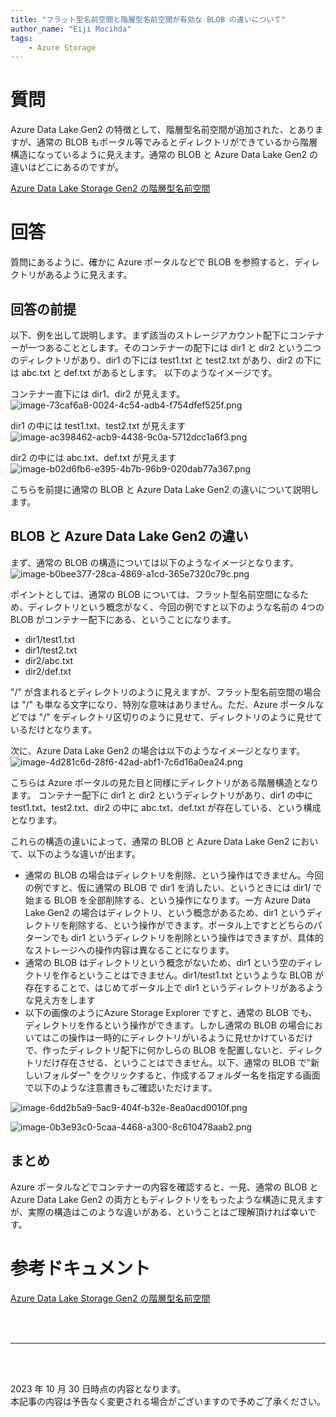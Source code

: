 ```yaml
---
title: "フラット型名前空間と階層型名前空間が有効な BLOB の違いについて"
author_name: "Eiji Mocihda"
tags:
    - Azure Storage
---
```


# 質問
Azure Data Lake Gen2 の特徴として、階層型名前空間が追加された、とありますが、通常の BLOB もポータル等でみるとディレクトリができているから階層構造になっているように見えます。通常の BLOB と Azure Data Lake Gen2 の違いはどこにあるのですが。

[Azure Data Lake Storage Gen2 の階層型名前空間](https://learn.microsoft.com/ja-jp/azure/storage/blobs/data-lake-storage-namespace)

# 回答

質問にあるように、確かに Azure ポータルなどで BLOB を参照すると、ディレクトリがあるように見えます。

## 回答の前提
以下、例を出して説明します。まず該当のストレージアカウント配下にコンテナーが一つあることとします。そのコンテナーの配下には dir1 と dir2 という二つのディレクトリがあり、dir1 の下には test1.txt と test2.txt があり、dir2 の下には abc.txt と def.txt があるとします。
以下のようなイメージです。

コンテナー直下には dir1、dir2 が見えます。<br/>
![image-73caf6a8-0024-4c54-adb4-f754dfef525f.png]({{site.baseurl}}/media/2023/11/image-73caf6a8-0024-4c54-adb4-f754dfef525f.png)

dir1 の中には test1.txt、test2.txt が見えます<br/>
![image-ac398462-acb9-4438-9c0a-5712dcc1a6f3.png]({{site.baseurl}}/media/2023/11/image-ac398462-acb9-4438-9c0a-5712dcc1a6f3.png)

dir2 の中には abc.txt、def.txt が見えます<br/>
![image-b02d6fb6-e395-4b7b-96b9-020dab77a367.png]({{site.baseurl}}/media/2023/11/image-b02d6fb6-e395-4b7b-96b9-020dab77a367.png)

こちらを前提に通常の BLOB と Azure Data Lake Gen2 の違いについて説明します。

## BLOB と Azure Data Lake Gen2 の違い


まず、通常の BLOB の構造については以下のようなイメージとなります。<br/>
![image-b0bee377-28ca-4869-a1cd-365e7320c79c.png]({{site.baseurl}}/media/2023/11/image-b0bee377-28ca-4869-a1cd-365e7320c79c.png)

ポイントとしては、通常の BLOB については、フラット型名前空間になるため、ディレクトリという概念がなく、今回の例ですと以下のような名前の 4つの BLOB がコンテナー配下にある、ということになります。 


- dir1/test1.txt
- dir1/test2.txt
- dir2/abc.txt
- dir2/def.txt

"/" が含まれるとディレクトリのように見えますが、フラット型名前空間の場合は "/" も単なる文字になり、特別な意味はありません。ただ、Azure ポータルなどでは "/" をディレクトリ区切りのように見せて、ディレクトリのように見せているだけとなります。

次に、Azure Data Lake Gen2 の場合は以下のようなイメージとなります。<br/>
![image-4d281c6d-28f6-42ad-abf1-7c6d16a0ea24.png]({{site.baseurl}}/media/2023/11/image-4d281c6d-28f6-42ad-abf1-7c6d16a0ea24.png)


こちらは Azure ポータルの見た目と同様にディレクトリがある階層構造となります。
コンテナー配下に dir1 と dir2 というディレクトリがあり、dir1 の中に test1.txt、test2.txt、dir2 の中に abc.txt、def.txt が存在している、という構成となります。

これらの構造の違いによって、通常の BLOB と Azure Data Lake Gen2 において、以下のような違いが出ます。

- 通常の BLOB の場合はディレクトリを削除、という操作はできません。今回の例ですと、仮に通常の BLOB で dir1 を消したい、というときには dir1/ で始まる BLOB を全部削除する、という操作になります。一方 Azure Data Lake Gen2 の場合はディレクトリ、という概念があるため、dir1 というディレクトリを削除する、という操作ができます。ポータル上ですとどちらのパターンでも dir1 というディレクトリを削除という操作はできますが、具体的なストレージへの操作内容は異なることになります。
- 通常の BLOB はディレクトリという概念がないため、dir1 という空のディレクトリを作るということはできません。dir1/test1.txt というような BLOB が存在することで、はじめてポータル上で dir1 というディレクトリがあるような見え方をします
- 以下の画像のようにAzure Storage Explorer ですと、通常の BLOB でも、ディレクトリを作るという操作ができます。しかし通常の BLOB の場合においてはこの操作は一時的にディレクトリがいるように見せかけているだけで、作ったディレクトリ配下に何かしらの BLOB を配置しないと、ディレクトリだけ存在させる、ということはできません。以下、通常の BLOB で"新しいフォルダー" をクリックすると、作成するフォルダー名を指定する画面で以下のような注意書きもご確認いただけます。

![image-6dd2b5a9-5ac9-404f-b32e-8ea0acd0010f.png]({{site.baseurl}}/media/2023/11/image-6dd2b5a9-5ac9-404f-b32e-8ea0acd0010f.png)

![image-0b3e93c0-5caa-4468-a300-8c610478aab2.png]({{site.baseurl}}/media/2023/11/image-0b3e93c0-5caa-4468-a300-8c610478aab2.png)

## まとめ
Azure ポータルなどでコンテナーの内容を確認すると、一見、通常の BLOB と Azure Data Lake Gen2 の両方ともディレクトリをもったような構造に見えますが、実際の構造はこのような違いがある、ということはご理解頂ければ幸いです。


# 参考ドキュメント
[Azure Data Lake Storage Gen2 の階層型名前空間](https://learn.microsoft.com/ja-jp/azure/storage/blobs/data-lake-storage-namespace)

<br>
<br>

---

<br>
<br>

2023 年 10 月 30 日時点の内容となります。<br>
本記事の内容は予告なく変更される場合がございますので予めご了承ください。

<br>
<br>